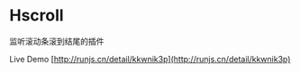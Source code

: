 Hscroll
=======

监听滚动条滚到结尾的插件

Live Demo
[http://runjs.cn/detail/kkwnik3p](http://runjs.cn/detail/kkwnik3p)
